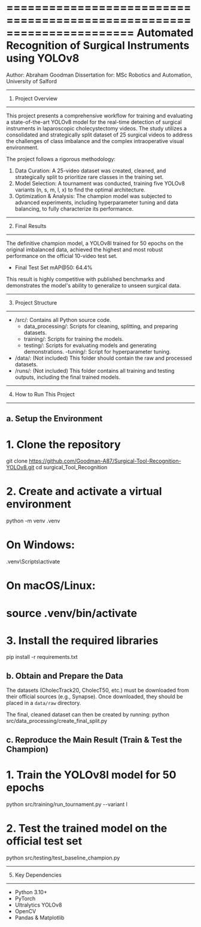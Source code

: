 ======================================================================
Automated Recognition of Surgical Instruments using YOLOv8
======================================================================

Author: Abraham Goodman
Dissertation for: MSc Robotics and Automation, University of Salford

---

1. Project Overview

---

This project presents a comprehensive workflow for training and evaluating a state-of-the-art YOLOv8 model for the real-time detection of surgical instruments in laparoscopic cholecystectomy videos. The study utilizes a consolidated and strategically split dataset of 25 surgical videos to address the challenges of class imbalance and the complex intraoperative visual environment.

The project follows a rigorous methodology:

1. Data Curation: A 25-video dataset was created, cleaned, and strategically split to prioritize rare classes in the training set.
2. Model Selection: A tournament was conducted, training five YOLOv8 variants (n, s, m, l, x) to find the optimal architecture.
3. Optimization & Analysis: The champion model was subjected to advanced experiments, including hyperparameter tuning and data balancing, to fully characterize its performance.

---

2. Final Results

---

The definitive champion model, a YOLOv8l trained for 50 epochs on the original imbalanced data, achieved the highest and most robust performance on the official 10-video test set.

- Final Test Set mAP@50: 64.4%

This result is highly competitive with published benchmarks and demonstrates the model's ability to generalize to unseen surgical data.

---

3. Project Structure

---

- /src/: Contains all Python source code.
  - data_processing/: Scripts for cleaning, splitting, and preparing datasets.
  - training/: Scripts for training the models.
  - testing/: Scripts for evaluating models and generating demonstrations.
    -tuning/: Script for hyperparameter tuning.
- /data/: (Not included) This folder should contain the raw and processed datasets.
- /runs/: (Not included) This folder contains all training and testing outputs, including the final trained models.

---

4. How to Run This Project

---

## a. Setup the Environment

# 1. Clone the repository

git clone https://github.com/Goodman-A87/Surgical-Tool-Recognition-YOLOv8.git
cd surgical_Tool_Recognition

# 2. Create and activate a virtual environment

python -m venv .venv

# On Windows:

.venv\Scripts\activate

# On macOS/Linux:

# source .venv/bin/activate

# 3. Install the required libraries

pip install -r requirements.txt

## b. Obtain and Prepare the Data

The datasets (CholecTrack20, CholecT50, etc.) must be downloaded from their official sources (e.g., Synapse). Once downloaded, they should be placed in a `data/raw` directory.

The final, cleaned dataset can then be created by running:
python src/data_processing/create_final_split.py

## c. Reproduce the Main Result (Train & Test the Champion)

# 1. Train the YOLOv8l model for 50 epochs

python src/training/run_tournament.py --variant l

# 2. Test the trained model on the official test set

python src/testing/test_baseline_champion.py

---

5. Key Dependencies

---

- Python 3.10+
- PyTorch
- Ultralytics YOLOv8
- OpenCV
- Pandas & Matplotlib
